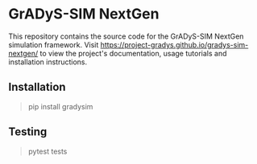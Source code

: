 # GrADyS-SIM NextGen
This repository contains the source code for the GrADyS-SIM NextGen simulation framework. Visit 
https://project-gradys.github.io/gradys-sim-nextgen/ to view the project's documentation, usage tutorials
and installation instructions.

## Installation

> pip install gradysim

## Testing

> pytest tests
